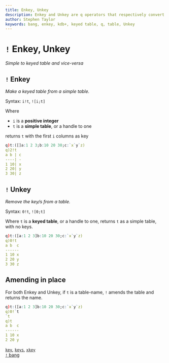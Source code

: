 ```yaml
---
title: Enkey, Unkey
description: Enkey and Unkey are q operators that respectively convert a simple tableto a keyed table and vice-versa.
author: Stephen Taylor
keywords: bang, enkey, kdb+, keyed table, q, table, Unkey
---
```

# `!` Enkey, Unkey

_Simple to keyed table and vice-versa_




## `!` Enkey

_Make a keyed table from a simple table._

Syntax: `i!t`, `![i;t]` 

Where 

-   `i` is a **positive integer**
-   `t` is a **simple table**, or a handle to one

returns `t` with the first `i` columns as key
```q
q)t:([]a:1 2 3;b:10 20 30;c:`x`y`z)
q)2!t
a b | c
----| -
1 10| x
2 20| y
3 30| z
```


## `!` Unkey

_Remove the key/s from a table._

Syntax: `0!t`, `![0;t]` 

Where `t` is a **keyed table**, or a handle to one, returns `t` as a simple table, with no keys.
```q
q)t:([a:1 2 3]b:10 20 30;c:`x`y`z)
q)0!t
a b  c
------
1 10 x
2 20 y
3 30 z
```


## Amending in place 

For both Enkey and Unkey, if `t` is a table-name, `!` amends the table and returns the name.

```q
q)t:([a:1 2 3]b:10 20 30;c:`x`y`z)
q)0!`t
`t
q)t
a b  c
------
1 10 x
2 20 y
```


<i class="far fa-hand-point-right"></i> 
[`key`](key.md), 
[`keys`](keys.md), 
[`xkey`](keys.md#xkey)  
[`!` bang](overloads.md#bang)